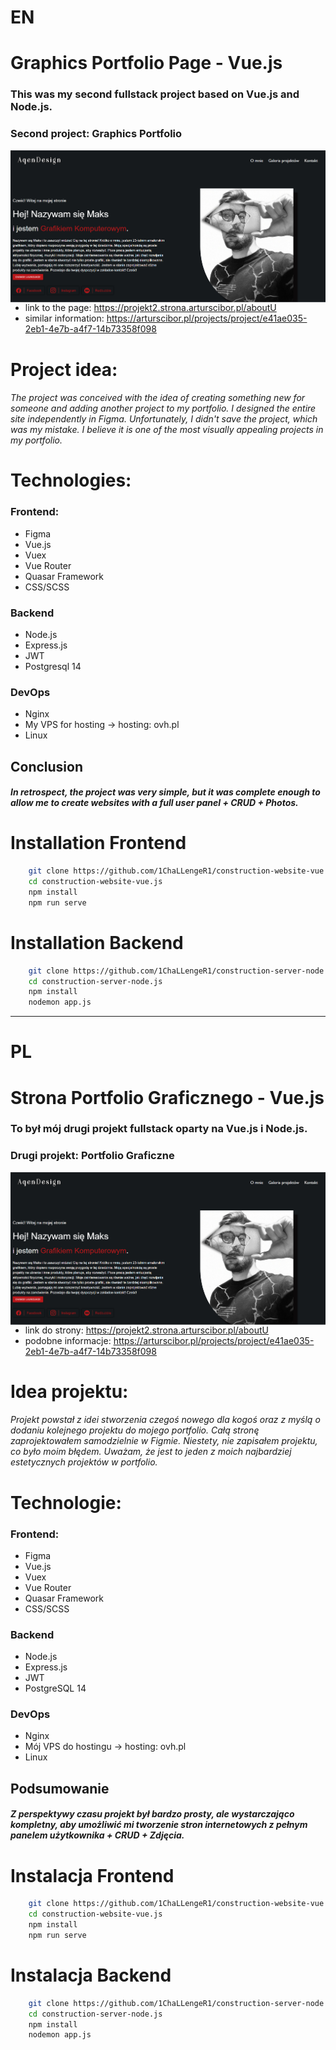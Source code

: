 # EN
# Graphics Portfolio Page - Vue.js
### This was my second fullstack project based on Vue.js and Node.js.

### Second project: Graphics Portfolio
<img align="left" alt="photo" src="https://github.com/1ChaLLengeR1/1ChaLLengeR1/blob/main/images/maksaStrona.png" /> 

- link to the page: https://projekt2.strona.arturscibor.pl/aboutU
- similar information: https://arturscibor.pl/projects/project/e41ae035-2eb1-4e7b-a4f7-14b73358f098

# Project idea:
###### The project was conceived with the idea of creating something new for someone and adding another project to my portfolio. I designed the entire site independently in Figma. Unfortunately, I didn't save the project, which was my mistake. I believe it is one of the most visually appealing projects in my portfolio.

# Technologies:
### Frontend:
- Figma
- Vue.js
- Vuex
- Vue Router
- Quasar Framework
- CSS/SCSS
### Backend
- Node.js
- Express.js
- JWT
- Postgresql 14
### DevOps
- Nginx
- My VPS for hosting -> hosting: ovh.pl
- Linux

## Conclusion
##### In retrospect, the project was very simple, but it was complete enough to allow me to create websites with a full user panel + CRUD + Photos.
# Installation Frontend
```bash
    git clone https://github.com/1ChaLLengeR1/construction-website-vue.js.git
    cd construction-website-vue.js
    npm install
    npm run serve
```
# Installation Backend
```bash
    git clone https://github.com/1ChaLLengeR1/construction-server-node.js.git
    cd construction-server-node.js
    npm install
    nodemon app.js
```
---
# PL
# Strona Portfolio Graficznego - Vue.js
### To był mój drugi projekt fullstack oparty na Vue.js i Node.js.

### Drugi projekt: Portfolio Graficzne
<img align="left" alt="photo" src="https://github.com/1ChaLLengeR1/1ChaLLengeR1/blob/main/images/maksaStrona.png" /> 

- link do strony: https://projekt2.strona.arturscibor.pl/aboutU
- podobne informacje: https://arturscibor.pl/projects/project/e41ae035-2eb1-4e7b-a4f7-14b73358f098

# Idea projektu:
###### Projekt powstał z idei stworzenia czegoś nowego dla kogoś oraz z myślą o dodaniu kolejnego projektu do mojego portfolio. Całą stronę zaprojektowałem samodzielnie w Figmie. Niestety, nie zapisałem projektu, co było moim błędem. Uważam, że jest to jeden z moich najbardziej estetycznych projektów w portfolio.

# Technologie:
### Frontend:
- Figma
- Vue.js
- Vuex
- Vue Router
- Quasar Framework
- CSS/SCSS

### Backend
- Node.js
- Express.js
- JWT
- PostgreSQL 14

### DevOps
- Nginx
- Mój VPS do hostingu -> hosting: ovh.pl
- Linux

## Podsumowanie
##### Z perspektywy czasu projekt był bardzo prosty, ale wystarczająco kompletny, aby umożliwić mi tworzenie stron internetowych z pełnym panelem użytkownika + CRUD + Zdjęcia.

# Instalacja Frontend
```bash
    git clone https://github.com/1ChaLLengeR1/construction-website-vue.js.git
    cd construction-website-vue.js
    npm install
    npm run serve
```
# Instalacja Backend
```bash
    git clone https://github.com/1ChaLLengeR1/construction-server-node.js.git
    cd construction-server-node.js
    npm install
    nodemon app.js
```
